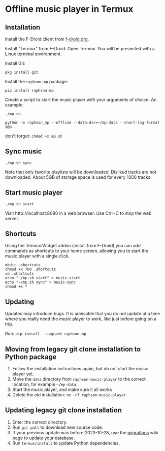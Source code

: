 # Offline music player in Termux

## Installation

Install the F-Droid client from [f-droid.org](https://f-droid.org/F-Droid.apk).

Install "Termux" from F-Droid. Open Termux. You will be presented with a Linux terminal environment.

Install Git:
```
pkg install git
```

Install the `raphson-mp` package:
```
pip install raphson-mp
```

Create a script to start the music player with your arguments of choice. An example:

`./mp.sh`
```
python -m raphson_mp --offline --data-dir=~/mp-data --short-log-format $@a
```

don't forget: `chmod +x mp.sh`

## Sync music
```
./mp.sh sync
```

Note that only favorite playlists will be downloaded. Disliked tracks are not downloaded. About 5GB of storage space is used for every 1000 tracks.

## Start music player
```
./mp.sh start
```

Visit http://localhost:8080 in a web browser. Use Ctrl+C to stop the web server.

## Shortcuts

Using the Termux:Widget addon (install from F-Droid) you can add commands as shortcuts to your home screen, allowing you to start the music player with a single click.

```
mkdir .shortcuts
chmod +x 700 .shortcuts
cd .shortcuts
echo "~/mp.sh start" > music-start
echo "~/mp.sh sync" > music-sync
chmod +x *
```

## Updating

Updates may introduce bugs. It is advisable that you do not update at a time where you really need the music player to work, like just before going on a trip.

Run: `pip install --upgrade raphson-mp`

## Moving from legacy git clone installation to Python package

1. Follow the installation instructions again, but do not start the music player yet.
2. Move the `data` directory from `raphson-music-player` to the correct location, for example `~/mp-data`
3. Start the music player, and make sure it all works
4. Delete the old installation: `rm -rf raphson-music-player`

## Updating legacy git clone installation

1. Enter the correct directory.
2. Run `git pull` to download new source code.
3. If your previous update was before 2023-10-28, use the [migrations](./migrations.md) wiki page to update your database.
4. Run `termux/install` to update Python dependencies.
